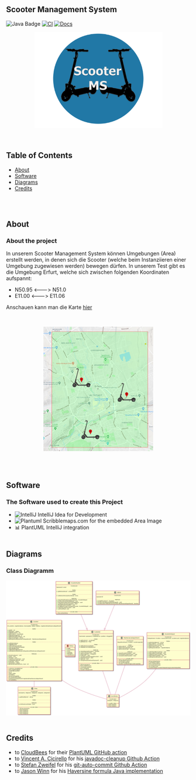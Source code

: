 ## Scooter Management System

![Java Badge](https://img.shields.io/badge/Java-15-red)
[![CI](https://img.shields.io/github/workflow/status/fh-erfurt/Scooter-MS/build/main?style=flat&logo=apache-maven)](https://github.com/fh-erfurt/Scooter-MS/actions?query=workflow%3Abuild)
[![Docs](https://img.shields.io/badge/javadoc-see%20here-9cf.svg?style=flat&logo=java)](https://fh-erfurt.github.io/Scooter-MS)


<p align="center">
<img src="https://raw.githubusercontent.com/fh-erfurt/Scooter-MS/main/assets/Logo.png" alt="PlantUML" width="350"/>
</p>

  <br/>

## Table of Contents

- [About](#about)
- [Software](#software)
- [Diagrams](#diagrams)
- [Credits](#credits)

<br />
<br />

## About
### About the project
In unserem Scooter Management System können Umgebungen (Area) erstellt werden, in denen sich die Scooter (welche beim Instanziieren einer Umgebung zugewiesen werden) bewegen dürfen.
In unserem Test gibt es die Umgebung Erfurt, welche sich zwischen folgenden Koordinaten aufspannt:
- N50.95 <---> N51.0
- E11.00 <---> E11.06

Anschauen kann man die Karte [hier](https://www.scribblemaps.com/create/#/id=ScooterMapEF&lat=50.98352366&lng=11.01784203&z=13&t=custom_style)

<br />

<p align="center">
<img src="https://raw.githubusercontent.com/fh-erfurt/Scooter-MS/main/assets/Scooter-MS-Map-Animation.gif" alt="ScooterMap" width="300"/>
</p>

<br />
<br />

## Software
### The Software used to create this Project

- <img src="https://logonoid.com/images/intellij-idea-logo.png" alt="IntelliJ" width="16"/>
  IntelliJ Idea for Development
  <br />
- <img src="https://cdn4.iconfinder.com/data/icons/small-n-flat/24/map-512.png" alt="Plantuml" width="17"/>
  Scribblemaps.com for the embedded Area Image
  <br />
- 📊 PlantUML IntelliJ integration
  <br />
  <br />

## Diagrams
### Class Diagramm
<img src="https://raw.githubusercontent.com/fh-erfurt/Scooter-MS/main/assets/umldiagram.png" alt="PlantUML" width="800"/>

<br />
<br />

## Credits

- to [CloudBees](https://github.com/cloudbees) for their [PlantUML GitHub action](https://github.com/cloudbees/plantuml-github-action)
- to [Vincent A. Cicirello](https://github.com/cicirello) for his [javadoc-cleanup Github Action](https://github.com/cicirello/javadoc-cleanup)
- to [Stefan Zweifel](https://github.com/stefanzweifel) for his [git-auto-commit Github Action](https://github.com/stefanzweifel/git-auto-commit-action)
- to [Jason Winn](https://github.com/jasonwinn) for his [Haversine formula Java implementation](https://github.com/jasonwinn/haversine)